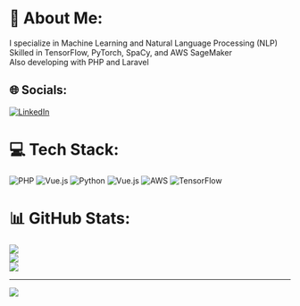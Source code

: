 # 💫 About Me:
 I specialize in Machine Learning and Natural Language Processing (NLP)<br>Skilled in TensorFlow, PyTorch, SpaCy, and AWS SageMaker<br>Also developing with PHP and Laravel


## 🌐 Socials:
[![LinkedIn](https://img.shields.io/badge/LinkedIn-%230077B5.svg?logo=linkedin&logoColor=white)](https://linkedin.com/in/osumanu-ra-is-silbaway-27b58a145) 

# 💻 Tech Stack:
![PHP](https://img.shields.io/badge/php-%23777BB4.svg?style=for-the-badge&logo=php&logoColor=white) ![Vue.js](https://img.shields.io/badge/vue.js-%2335495e.svg?style=for-the-badge&logo=vuedotjs&logoColor=%234FC08D) ![Python](https://img.shields.io/badge/python-3670A0?style=for-the-badge&logo=python&logoColor=ffdd54) ![Vue.js](https://img.shields.io/badge/vue.js-%2335495e.svg?style=for-the-badge&logo=vuedotjs&logoColor=%234FC08D) ![AWS](https://img.shields.io/badge/AWS-%23FF9900.svg?style=for-the-badge&logo=amazon-aws&logoColor=white) ![TensorFlow](https://img.shields.io/badge/TensorFlow-%23FF6F00.svg?style=for-the-badge&logo=TensorFlow&logoColor=white)
# 📊 GitHub Stats:
![](https://github-readme-stats.vercel.app/api?username=Ra-is&theme=dark&hide_border=false&include_all_commits=false&count_private=false)<br/>
![](https://github-readme-streak-stats.herokuapp.com/?user=Ra-is&theme=dark&hide_border=false)<br/>
![](https://github-readme-stats.vercel.app/api/top-langs/?username=Ra-is&theme=dark&hide_border=false&include_all_commits=false&count_private=false&layout=compact)

---
[![](https://visitcount.itsvg.in/api?id=Ra-is&icon=0&color=0)](https://visitcount.itsvg.in)

<!-- Proudly created with GPRM ( https://gprm.itsvg.in ) -->
